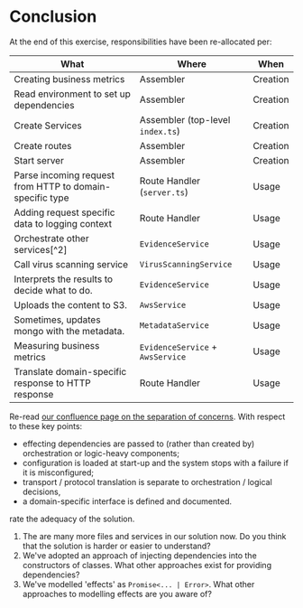 # Conclusion

At the end of this exercise, responsibilities have been re-allocated per:

| What                     | Where      | When |
| ---- | --- | --- |
| Creating business metrics | Assembler | Creation |
| Read environment to set up dependencies | Assembler | Creation |
| Create Services | Assembler (top-level `index.ts`) | Creation |
| Create routes            | Assembler | Creation |
| Start server             | Assembler | Creation |
| Parse incoming request from HTTP to domain-specific type | Route Handler (`server.ts`) | Usage |
| Adding request specific data to logging context | Route Handler | Usage |
| Orchestrate other services[^2] | `EvidenceService` | Usage |
| Call virus scanning service | `VirusScanningService` | Usage |
| Interprets the results to decide what to do. | `EvidenceService` | Usage |
| Uploads the content to S3. | `AwsService` | Usage |
| Sometimes, updates mongo with the metadata. | `MetadataService` | Usage |
| Measuring business metrics | `EvidenceService` + `AwsService` | Usage |
| Translate domain-specific response to HTTP response | Route Handler | Usage |

Re-read [our confluence page on the separation of concerns](https://agiledigital.atlassian.net/wiki/spaces/FORGE/pages/27197539/Separating+Concerns). With respect to these key points:

* effecting dependencies are passed to (rather than created by) orchestration or logic-heavy components;
* configuration is loaded at start-up and the system stops with a failure if it is misconfigured;
* transport / protocol translation is separate to orchestration / logical decisions,
* a domain-specific interface is defined and documented.

rate the adequacy of the solution.

1. The are many more files and services in our solution now. Do you think that the solution is harder or easier to understand?
2. We've adopted an approach of injecting dependencies into the constructors of classes. What other approaches exist for providing dependencies?
3. We've modelled 'effects' as `Promise<... | Error>`. What other approaches to modelling effects are you aware of?
